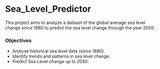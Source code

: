 # Sea_Level_Predictor
This project aims to analyze a dataset of the global average sea level change since 1880 to predict the sea level change through the year 2050.

### Objectives
- Analyse historical sea level data (since 1880).
- Identify trends and patterns in sea level change.
- Predict Sea Level change up to 2050.
